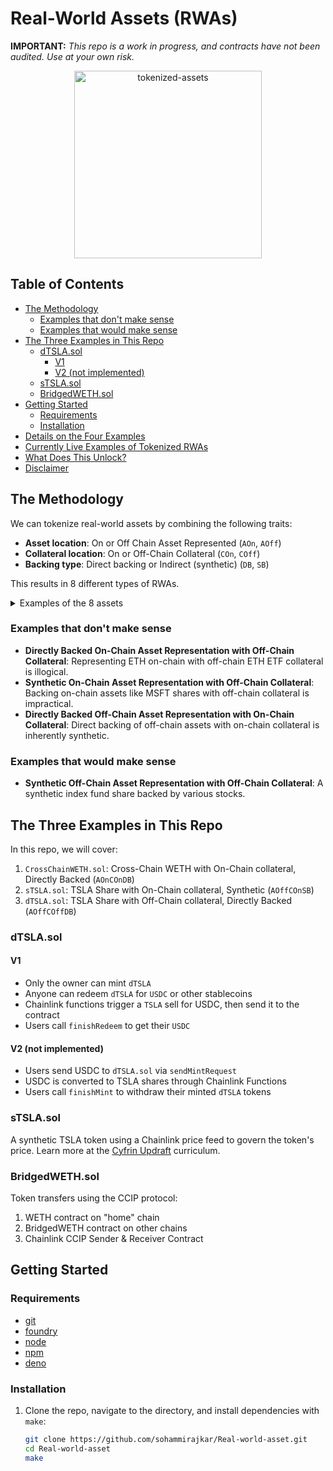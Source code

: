 # Real-World Assets (RWAs)

**IMPORTANT:** *This repo is a work in progress, and contracts have not been audited. Use at your own risk.*

<p align="center">
  <img src="./img/rwas.png" width="300" alt="tokenized-assets">
</p>

## Table of Contents

- [The Methodology](#the-methodology)
  - [Examples that don't make sense](#examples-that-dont-make-sense)
  - [Examples that would make sense](#examples-that-would-make-sense)
- [The Three Examples in This Repo](#the-three-examples-in-this-repo)
  - [dTSLA.sol](#dtslasol)
    - [V1](#v1)
    - [V2 (not implemented)](#v2-not-implemented)
  - [sTSLA.sol](#stslasol)
  - [BridgedWETH.sol](#bridgedwethsol)
- [Getting Started](#getting-started)
  - [Requirements](#requirements)
  - [Installation](#installation)
- [Details on the Four Examples](#details-on-the-four-examples)
- [Currently Live Examples of Tokenized RWAs](#currently-live-examples-of-tokenized-rwas)
- [What Does This Unlock?](#what-does-this-unlock)
- [Disclaimer](#disclaimer)

## The Methodology

We can tokenize real-world assets by combining the following traits:

- **Asset location**: On or Off Chain Asset Represented (`AOn`, `AOff`)
- **Collateral location**: On or Off-Chain Collateral (`COn`, `COff`)
- **Backing type**: Direct backing or Indirect (synthetic) (`DB`, `SB`)

This results in 8 different types of RWAs.

<details>
<summary>Examples of the 8 assets</summary>

- `AOnCOnDB`: On-chain asset, on-chain collateral, direct backing (e.g., WETH)
- `AOnCOnSB`: On-chain asset, on-chain collateral, synthetic backing (e.g., WBTC)
- `AOnCOffDB`: On-chain asset, off-chain collateral, direct backing
- `AOnCOffSB`: On-chain asset, off-chain collateral, synthetic backing
- `AOffCOnDB`: Off-chain asset, on-chain collateral, direct backing
- `AOffCOnSB`: Off-chain asset, on-chain collateral, synthetic backing (e.g., DAI)
- `AOffCOffDB`: Off-chain asset, off-chain collateral, direct backing (e.g., USDC)
- `AOffCOffSB`: Off-chain asset, off-chain collateral, synthetic backing (e.g., USDT)

</details>

### Examples that don't make sense

- **Directly Backed On-Chain Asset Representation with Off-Chain Collateral**: Representing ETH on-chain with off-chain ETH ETF collateral is illogical.
- **Synthetic On-Chain Asset Representation with Off-Chain Collateral**: Backing on-chain assets like MSFT shares with off-chain collateral is impractical.
- **Directly Backed Off-Chain Asset Representation with On-Chain Collateral**: Direct backing of off-chain assets with on-chain collateral is inherently synthetic.

### Examples that would make sense

- **Synthetic Off-Chain Asset Representation with Off-Chain Collateral**: A synthetic index fund share backed by various stocks.

## The Three Examples in This Repo

In this repo, we will cover:

1. `CrossChainWETH.sol`: Cross-Chain WETH with On-Chain collateral, Directly Backed (`AOnCOnDB`)
2. `sTSLA.sol`: TSLA Share with On-Chain collateral, Synthetic (`AOffCOnSB`)
3. `dTSLA.sol`: TSLA Share with Off-Chain collateral, Directly Backed (`AOffCOffDB`)

### dTSLA.sol

#### V1

- Only the owner can mint `dTSLA`
- Anyone can redeem `dTSLA` for `USDC` or other stablecoins
- Chainlink functions trigger a `TSLA` sell for USDC, then send it to the contract
- Users call `finishRedeem` to get their `USDC`

#### V2 (not implemented)

- Users send USDC to `dTSLA.sol` via `sendMintRequest`
- USDC is converted to TSLA shares through Chainlink Functions
- Users call `finishMint` to withdraw their minted `dTSLA` tokens

### sTSLA.sol

A synthetic TSLA token using a Chainlink price feed to govern the token's price. Learn more at the [Cyfrin Updraft](https://updraft.cyfrin.io/) curriculum.

### BridgedWETH.sol

Token transfers using the CCIP protocol:

1. WETH contract on "home" chain
2. BridgedWETH contract on other chains
3. Chainlink CCIP Sender & Receiver Contract

## Getting Started

### Requirements

- [git](https://git-scm.com/book/en/v2/Getting-Started-Installing-Git)
- [foundry](https://getfoundry.sh/)
- [node](https://nodejs.org/en/download/)
- [npm](https://www.npmjs.com/get-npm)
- [deno](https://docs.deno.com/runtime/manual/getting_started/installation)

### Installation

1. Clone the repo, navigate to the directory, and install dependencies with `make`:

   ```sh
   git clone https://github.com/sohammirajkar/Real-world-asset.git
   cd Real-world-asset
   make
